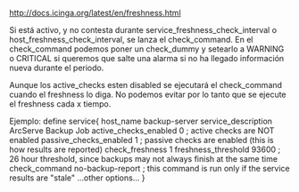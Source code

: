 http://docs.icinga.org/latest/en/freshness.html

Si está activo, y no contesta durante service_freshness_check_interval o host_freshness_check_interval, se lanza el check_command.
En el check_command podemos poner un check_dummy y setearlo a WARNING o CRITICAL si queremos que salte una alarma si no ha llegado información nueva durante el periodo.

Aunque los active_checks esten disabled se ejecutará el check_command cuando el freshness lo diga. No podemos evitar por lo tanto que se ejecute el freshness cada x tiempo.

Ejemplo:
 define service{
        host_name               backup-server
        service_description     ArcServe Backup Job
        active_checks_enabled   0               ; active checks are NOT enabled
        passive_checks_enabled  1               ; passive checks are enabled (this is how results are reported)
        check_freshness         1
        freshness_threshold     93600           ; 26 hour threshold, since backups may not always finish at the same time
        check_command           no-backup-report        ; this command is run only if the service results are "stale"
        ...other options...
        }
